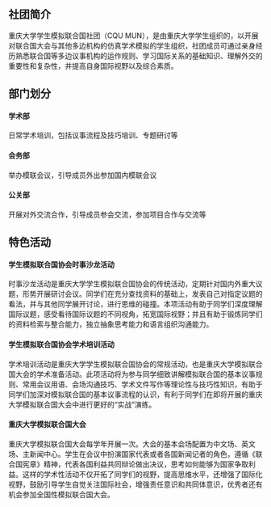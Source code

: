 ## 社团简介  
重庆大学学生模拟联合国社团（CQU MUN），是由重庆大学学生组织的，以开展对联合国大会与其他多边机构的仿真学术模拟的学生组织，社团成员可通过亲身经历熟悉联合国等多边议事机构的运作规则、学习国际关系的基础知识、理解外交的重要性和复杂性，并提高自身国际视野以及综合素质。  

## 部门划分  
#### 学术部  
日常学术培训，包括议事流程及技巧培训、专题研讨等  
#### 会务部  
举办模联会议，引导成员外出参加国内模联会议  
#### 公关部  
开展对外交流合作，引导成员参会交流，参加项目合作与交流等  

## 特色活动  
#### 学生模拟联合国协会时事沙龙活动  
时事沙龙活动是重庆大学学生模拟联合国协会的传统活动，定期针对国内外重大议题，形势开展研讨会议。同学们在充分查找资料的基础上，发表自己对指定议题的看法，并与其他同学展开讨论，进行思维的碰撞。本项活动有助于同学们深度理解国际议题，感受看待国际议题的不同视角，拓宽国际视野；并且有助于锻炼同学们的资料检索与整合能力，独立抽象思考能力和语言组织沟通能力。  
#### 学生模拟联合国协会学术培训活动  
学术培训活动是重庆大学学生模拟联合国协会的常规活动，也是重庆大学模拟联合国大会的学术准备活动。此项活动将为参与同学细致讲解模拟联合国的基本议事规则、常用会议用语、会场沟通技巧、学术文件写作等理论性与技巧性知识，有助于同学们加深对模拟联合国的基本议事流程的认识，有利于同学们在即将开展的重庆大学模拟联合国大会中进行更好的“实战”演练。  
#### 重庆大学模拟联合国大会  
重庆大学模拟联合国大会每学年开展一次。大会的基本会场配置为中文场、英文场、主新闻中心。学生在会议中扮演国家代表或者各国新闻记者的角色，遵循《联合国宪章》精神，代表各国利益共同辩论做出决议，思考如何能够为国家争取利益。这样的学术性活动不仅开拓了同学们的视野，提高思维水平，还增强了国际化视野，鼓励引导学生自觉关注国际社会，增强责任意识和共同体意识，优秀者还有机会参加全国性模拟联合国大会。  
